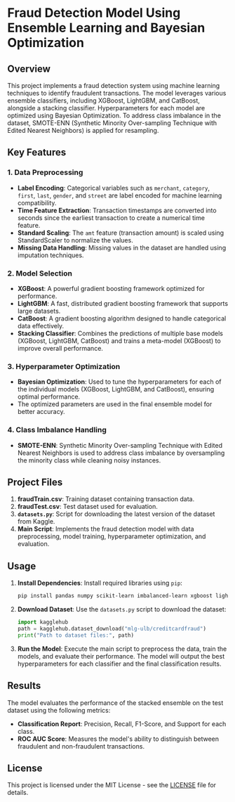 # Fraud Detection Model Using Ensemble Learning and Bayesian Optimization

## Overview
This project implements a fraud detection system using machine learning techniques to identify fraudulent transactions. The model leverages various ensemble classifiers, including XGBoost, LightGBM, and CatBoost, alongside a stacking classifier. Hyperparameters for each model are optimized using Bayesian Optimization. To address class imbalance in the dataset, SMOTE-ENN (Synthetic Minority Over-sampling Technique with Edited Nearest Neighbors) is applied for resampling.

## Key Features

### 1. Data Preprocessing
- **Label Encoding**: Categorical variables such as `merchant`, `category`, `first`, `last`, `gender`, and `street` are label encoded for machine learning compatibility.
- **Time Feature Extraction**: Transaction timestamps are converted into seconds since the earliest transaction to create a numerical time feature.
- **Standard Scaling**: The `amt` feature (transaction amount) is scaled using StandardScaler to normalize the values.
- **Missing Data Handling**: Missing values in the dataset are handled using imputation techniques.

### 2. Model Selection
- **XGBoost**: A powerful gradient boosting framework optimized for performance.
- **LightGBM**: A fast, distributed gradient boosting framework that supports large datasets.
- **CatBoost**: A gradient boosting algorithm designed to handle categorical data effectively.
- **Stacking Classifier**: Combines the predictions of multiple base models (XGBoost, LightGBM, CatBoost) and trains a meta-model (XGBoost) to improve overall performance.

### 3. Hyperparameter Optimization
- **Bayesian Optimization**: Used to tune the hyperparameters for each of the individual models (XGBoost, LightGBM, and CatBoost), ensuring optimal performance.
- The optimized parameters are used in the final ensemble model for better accuracy.

### 4. Class Imbalance Handling
- **SMOTE-ENN**: Synthetic Minority Over-sampling Technique with Edited Nearest Neighbors is used to address class imbalance by oversampling the minority class while cleaning noisy instances.

## Project Files
1. **fraudTrain.csv**: Training dataset containing transaction data.
2. **fraudTest.csv**: Test dataset used for evaluation.
3. **`datasets.py`**: Script for downloading the latest version of the dataset from Kaggle.
4. **Main Script**: Implements the fraud detection model with data preprocessing, model training, hyperparameter optimization, and evaluation.

## Usage

1. **Install Dependencies**:
   Install required libraries using `pip`:
   ```bash
   pip install pandas numpy scikit-learn imbalanced-learn xgboost lightgbm catboost bayesian-optimization kagglehub
   ```

2. **Download Dataset**:
   Use the `datasets.py` script to download the dataset:
   ```python
   import kagglehub
   path = kagglehub.dataset_download("mlg-ulb/creditcardfraud")
   print("Path to dataset files:", path)
   ```

3. **Run the Model**:
   Execute the main script to preprocess the data, train the models, and evaluate their performance. The model will output the best hyperparameters for each classifier and the final classification results.

## Results
The model evaluates the performance of the stacked ensemble on the test dataset using the following metrics:
- **Classification Report**: Precision, Recall, F1-Score, and Support for each class.
- **ROC AUC Score**: Measures the model's ability to distinguish between fraudulent and non-fraudulent transactions.

## License
This project is licensed under the MIT License - see the [LICENSE](LICENSE) file for details.
